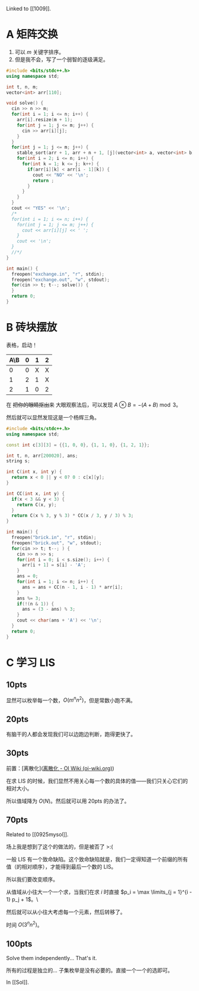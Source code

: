 Linked to [[1009]].

# A 矩阵交换

1. 可以 $m$ 关键字排序。
2. 但是我不会，写了一个弱智的逐级满足。

```cpp
#include <bits/stdc++.h>
using namespace std;

int t, n, m;
vector<int> arr[110];

void solve() {
  cin >> n >> m;
  for(int i = 1; i <= n; i++) {
    arr[i].resize(m + 1);
    for(int j = 1; j <= m; j++) {
      cin >> arr[i][j];
    }
  }
  for(int j = 1; j <= m; j++) {
    stable_sort(arr + 1, arr + n + 1, [j](vector<int> a, vector<int> b) {return a[j] < b[j];});
    for(int i = 2; i <= n; i++) {
      for(int k = 1; k <= j; k++) {
        if(arr[i][k] < arr[i - 1][k]) {
          cout << "NO" << '\n';
          return ;
        }
      }
    }
  }
  cout << "YES" << '\n';
  /*
  for(int i = 1; i <= n; i++) {
    for(int j = 1; j <= m; j++) {
      cout << arr[i][j] << ' ';
    }
    cout << '\n';
  }
  //*/
}

int main() {
  freopen("exchange.in", "r", stdin);
  freopen("exchange.out", "w", stdout);
  for(cin >> t; t--; solve()) {
  }
  return 0;
}
```

# B 砖块摆放

表格，启动！

| A\B | 0   | 1   | 2   |
| --- | --- | --- | --- |
| 0   | 0   | X   | X   |
| 1   | 2   | 1   | X   |
| 2   | 1   | 0   | 2   |
在 ~~把你的眼睛抠出来~~ 大眼观察法后，可以发现 $A \otimes B = -(A + B) \bmod 3$。

然后就可以显然发现这是一个杨辉三角。

```cpp
#include <bits/stdc++.h>
using namespace std;

const int c[3][3] = {{1, 0, 0}, {1, 1, 0}, {1, 2, 1}};

int t, n, arr[200020], ans;
string s;

int C(int x, int y) {
  return x < 0 || y < 0? 0 : c[x][y];
}

int CC(int x, int y) {
  if(x < 3 && y < 3) {
    return C(x, y);
  }
  return C(x % 3, y % 3) * CC(x / 3, y / 3) % 3;
}

int main() {
  freopen("brick.in", "r", stdin);
  freopen("brick.out", "w", stdout);
  for(cin >> t; t--; ) {
    cin >> n >> s;
    for(int i = 0; i < s.size(); i++) {
      arr[i + 1] = s[i] - 'A';
    }
    ans = 0;
    for(int i = 1; i <= n; i++) {
      ans = ans + CC(n - 1, i - 1) * arr[i];
    }
    ans %= 3;
    if(!(n & 1)) {
      ans = (3 - ans) % 3;
    }
    cout << char(ans + 'A') << '\n';
  }
  return 0;
}
```

# C 学习 LIS

## 10pts

显然可以枚举每一个数，$O(m^n n^2)$，但是常数小跑不满。

## 20pts

有脑干的人都会发现我们可以边跑边判断，跑得更快了。

## 30pts

前置：[离散化]([离散化 - OI Wiki (oi-wiki.org)](https://oi-wiki.org/misc/discrete/))

在求 LIS 的时候，我们显然不用关心每一个数的具体的值——我们只关心它们的相对大小。

所以值域降为 $O(N)$。然后就可以用 20pts 的办法了。

## 70pts

Related to [[0925mysol]].

场上我是想到了这个的做法的，但是被否了 >:(

一般 LIS 有一个致命缺陷。这个致命缺陷就是，我们一定得知道一个前缀的所有值（的相对顺序），才能得到最后一个数的 LIS。

所以我们要改变顺序。

从值域从小往大一个一个求，当我们在求 $i$ 时直接 $p_i = \max \limits_{j = 1}^{i - 1} p_j + 1$。\

然后就可以从小往大考虑每一个元素，然后转移了。

时间 $O(3^n n^2)$。

## 100pts

Solve them independently... That's it.

所有的过程是独立的... 子集枚举是没有必要的。直接一个一个的选即可。

In [[Sol]].